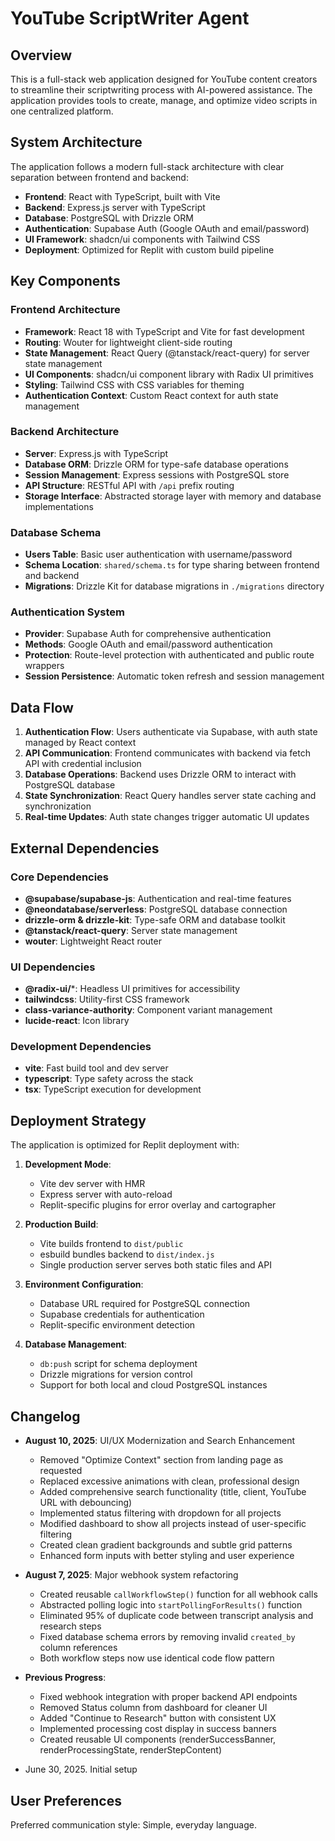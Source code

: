 # YouTube ScriptWriter Agent

## Overview

This is a full-stack web application designed for YouTube content creators to streamline their scriptwriting process with AI-powered assistance. The application provides tools to create, manage, and optimize video scripts in one centralized platform.

## System Architecture

The application follows a modern full-stack architecture with clear separation between frontend and backend:

- **Frontend**: React with TypeScript, built with Vite
- **Backend**: Express.js server with TypeScript
- **Database**: PostgreSQL with Drizzle ORM
- **Authentication**: Supabase Auth (Google OAuth and email/password)
- **UI Framework**: shadcn/ui components with Tailwind CSS
- **Deployment**: Optimized for Replit with custom build pipeline

## Key Components

### Frontend Architecture
- **Framework**: React 18 with TypeScript and Vite for fast development
- **Routing**: Wouter for lightweight client-side routing
- **State Management**: React Query (@tanstack/react-query) for server state management
- **UI Components**: shadcn/ui component library with Radix UI primitives
- **Styling**: Tailwind CSS with CSS variables for theming
- **Authentication Context**: Custom React context for auth state management

### Backend Architecture
- **Server**: Express.js with TypeScript
- **Database ORM**: Drizzle ORM for type-safe database operations
- **Session Management**: Express sessions with PostgreSQL store
- **API Structure**: RESTful API with `/api` prefix routing
- **Storage Interface**: Abstracted storage layer with memory and database implementations

### Database Schema
- **Users Table**: Basic user authentication with username/password
- **Schema Location**: `shared/schema.ts` for type sharing between frontend and backend
- **Migrations**: Drizzle Kit for database migrations in `./migrations` directory

### Authentication System
- **Provider**: Supabase Auth for comprehensive authentication
- **Methods**: Google OAuth and email/password authentication
- **Protection**: Route-level protection with authenticated and public route wrappers
- **Session Persistence**: Automatic token refresh and session management

## Data Flow

1. **Authentication Flow**: Users authenticate via Supabase, with auth state managed by React context
2. **API Communication**: Frontend communicates with backend via fetch API with credential inclusion
3. **Database Operations**: Backend uses Drizzle ORM to interact with PostgreSQL database
4. **State Synchronization**: React Query handles server state caching and synchronization
5. **Real-time Updates**: Auth state changes trigger automatic UI updates

## External Dependencies

### Core Dependencies
- **@supabase/supabase-js**: Authentication and real-time features
- **@neondatabase/serverless**: PostgreSQL database connection
- **drizzle-orm & drizzle-kit**: Type-safe ORM and database toolkit
- **@tanstack/react-query**: Server state management
- **wouter**: Lightweight React router

### UI Dependencies
- **@radix-ui/***: Headless UI primitives for accessibility
- **tailwindcss**: Utility-first CSS framework
- **class-variance-authority**: Component variant management
- **lucide-react**: Icon library

### Development Dependencies
- **vite**: Fast build tool and dev server
- **typescript**: Type safety across the stack
- **tsx**: TypeScript execution for development

## Deployment Strategy

The application is optimized for Replit deployment with:

1. **Development Mode**: 
   - Vite dev server with HMR
   - Express server with auto-reload
   - Replit-specific plugins for error overlay and cartographer

2. **Production Build**:
   - Vite builds frontend to `dist/public`
   - esbuild bundles backend to `dist/index.js`
   - Single production server serves both static files and API

3. **Environment Configuration**:
   - Database URL required for PostgreSQL connection
   - Supabase credentials for authentication
   - Replit-specific environment detection

4. **Database Management**:
   - `db:push` script for schema deployment
   - Drizzle migrations for version control
   - Support for both local and cloud PostgreSQL instances

## Changelog

- **August 10, 2025**: UI/UX Modernization and Search Enhancement
  - Removed "Optimize Context" section from landing page as requested
  - Replaced excessive animations with clean, professional design
  - Added comprehensive search functionality (title, client, YouTube URL with debouncing)
  - Implemented status filtering with dropdown for all projects
  - Modified dashboard to show all projects instead of user-specific filtering
  - Created clean gradient backgrounds and subtle grid patterns
  - Enhanced form inputs with better styling and user experience

- **August 7, 2025**: Major webhook system refactoring
  - Created reusable `callWorkflowStep()` function for all webhook calls
  - Abstracted polling logic into `startPollingForResults()` function
  - Eliminated 95% of duplicate code between transcript analysis and research steps
  - Fixed database schema errors by removing invalid `created_by` column references
  - Both workflow steps now use identical code flow pattern

- **Previous Progress**: 
  - Fixed webhook integration with proper backend API endpoints
  - Removed Status column from dashboard for cleaner UI
  - Added "Continue to Research" button with consistent UX
  - Implemented processing cost display in success banners
  - Created reusable UI components (renderSuccessBanner, renderProcessingState, renderStepContent)

- June 30, 2025. Initial setup

## User Preferences

Preferred communication style: Simple, everyday language.